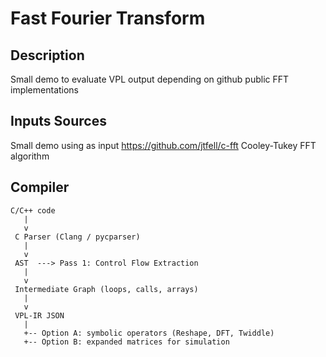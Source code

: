 # Fast Fourier Transform

## Description

Small demo to evaluate VPL output depending on github public FFT implementations

## Inputs Sources

Small demo using as input https://github.com/jtfell/c-fft Cooley-Tukey FFT algorithm

## Compiler

```
C/C++ code
   |
   v
 C Parser (Clang / pycparser)
   |
   v
 AST  ---> Pass 1: Control Flow Extraction
   |
   v
 Intermediate Graph (loops, calls, arrays)
   |
   v
 VPL-IR JSON
   |
   +-- Option A: symbolic operators (Reshape, DFT, Twiddle)
   +-- Option B: expanded matrices for simulation
```
